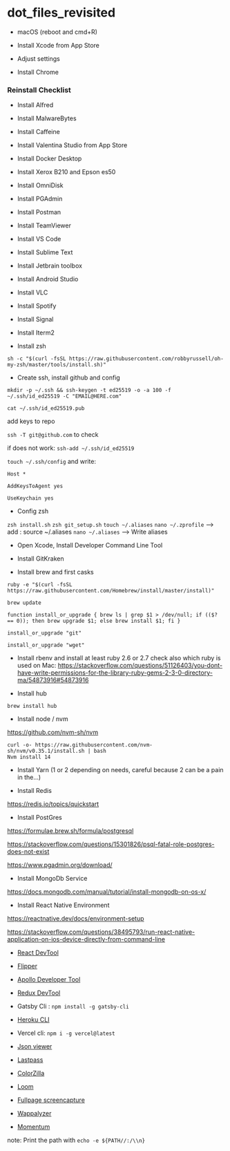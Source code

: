 # dot_files_revisited


- macOS (reboot and cmd+R)

- Install Xcode from App Store

- Adjust settings

- Install Chrome

### Reinstall Checklist

- Install Alfred

- Install MalwareBytes

- Install Caffeine

- Install Valentina Studio from App Store

- Install Docker Desktop

- Install Xerox B210 and Epson es50

- Install OmniDisk

- Install PGAdmin

-  Install Postman

- Install TeamViewer

- Install VS Code

- Install Sublime Text

- Install Jetbrain toolbox

- Install Android Studio

- Install VLC

- Install Spotify

- Install Signal

- Install Iterm2

- Install zsh

```sh -c "$(curl -fsSL https://raw.githubusercontent.com/robbyrussell/oh-my-zsh/master/tools/install.sh)"```

- Create ssh, install github and config

```mkdir -p ~/.ssh && ssh-keygen -t ed25519 -o -a 100 -f ~/.ssh/id_ed25519 -C "EMAIL@HERE.com"```

```cat ~/.ssh/id_ed25519.pub```

add keys to repo

```ssh -T git@github.com``` to check

if does not work: ```ssh-add ~/.ssh/id_ed25519```

```touch ~/.ssh/config``` and write:

```Host *```
  
```AddKeysToAgent yes```
  
```UseKeychain yes```

- Config zsh

```zsh install.sh```
```zsh git_setup.sh```
```touch ~/.aliases```
```nano ~/.zprofile```  --> add : source ~/.aliases
```nano ~/.aliases```  --> Write aliases


- Open Xcode, Install Developer Command Line Tool

- Install GitKraken

- Install brew and first casks


```ruby -e "$(curl -fsSL https://raw.githubusercontent.com/Homebrew/install/master/install)"```

```brew update```


```function install_or_upgrade { brew ls | grep $1 > /dev/null; if (($? == 0)); then brew upgrade $1; else brew install $1; fi }```

```install_or_upgrade "git"```

```install_or_upgrade "wget"```


- Install rbenv and install at least ruby 2.6 or 2.7
check also which ruby is used on Mac: https://stackoverflow.com/questions/51126403/you-dont-have-write-permissions-for-the-library-ruby-gems-2-3-0-directory-ma/54873916#54873916

- Install hub

```brew install hub```

- Install node / nvm

https://github.com/nvm-sh/nvm

```
curl -o- https://raw.githubusercontent.com/nvm-sh/nvm/v0.35.1/install.sh | bash
Nvm install 14
```

- Install Yarn (1 or 2 depending on needs, careful because 2 can be a pain in the...)

- Install Redis

https://redis.io/topics/quickstart

- Install PostGres

https://formulae.brew.sh/formula/postgresql

https://stackoverflow.com/questions/15301826/psql-fatal-role-postgres-does-not-exist

https://www.pgadmin.org/download/

- Install MongoDb Service

https://docs.mongodb.com/manual/tutorial/install-mongodb-on-os-x/

- Install React Native Environment

https://reactnative.dev/docs/environment-setup

https://stackoverflow.com/questions/38495793/run-react-native-application-on-ios-device-directly-from-command-line

- [React DevTool](https://www.npmjs.com/package/react-devtools)

- [Flipper](https://fbflipper.com/)

- [Apollo Developer Tool](https://chrome.google.com/webstore/detail/apollo-client-developer-t/jdkknkkbebbapilgoeccciglkfbmbnfm)

- [Redux DevTool](https://github.com/reduxjs/redux-devtools)

- Gatsby Cli : ```npm install -g gatsby-cli```

- [Heroku CLI](https://devcenter.heroku.com/articles/heroku-cli#download-and-install)

- Vercel cli: ```npm i -g vercel@latest```

- [Json viewer](https://chrome.google.com/webstore/detail/json-viewer/gbmdgpbipfallnflgajpaliibnhdgobh)

- [Lastpass](https://www.lastpass.com/)

- [ColorZilla](https://www.colorzilla.com/chrome/)

- [Loom](https://chrome.google.com/webstore/detail/loom-for-chrome/liecbddmkiiihnedobmlmillhodjkdmb)

- [Fullpage screencapture](https://chrome.google.com/webstore/detail/gofullpage-full-page-scre/fdpohaocaechififmbbbbbknoalclacl?hl=en)

- [Wappalyzer](https://chrome.google.com/webstore/detail/wappalyzer/gppongmhjkpfnbhagpmjfkannfbllamg?hl=en)

- [Momentum](https://chrome.google.com/webstore/detail/momentum/laookkfknpbbblfpciffpaejjkokdgca?hl=en)

note: Print the path with `echo -e ${PATH//:/\\n}`
